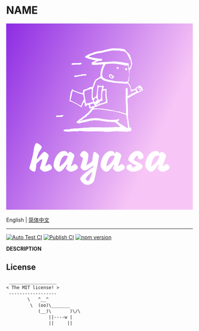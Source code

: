 # **NAME**

<div align="center">
  <img src="./logo.png" />
</div>

English | [简体中文](./README.zh-CN.md)

---

[![Auto Test CI](https://github.com/DarrenDanielDay/hayasa/actions/workflows/test.yml/badge.svg)](https://github.com/DarrenDanielDay/hayasa/actions/) [![Publish CI](https://github.com/DarrenDanielDay/hayasa/actions/workflows/publish.yml/badge.svg)](https://github.com/DarrenDanielDay/hayasa/actions/) [![npm version](https://badge.fury.io/js/hayasa.svg)](https://badge.fury.io/js/hayasa)

**DESCRIPTION**

## License

```text
 __________________
< The MIT license! >
 ------------------
        \   ^__^
         \  (oo)\_______
            (__)\       )\/\
                ||----w |
                ||     ||
```
